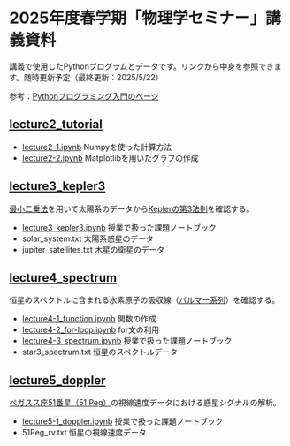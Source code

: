 
# 2025年度春学期「物理学セミナー」講義資料

講義で使用したPythonプログラムとデータです。リンクから中身を参照できます。随時更新予定（最終更新：2025/5/22）

参考：[Pythonプログラミング入門のページ](https://utokyo-ipp.github.io)

## [lecture2_tutorial](https://github.com/kemasuda/physics_seminar_2025/tree/main/lecture2_tutorial)
- [lecture2-1.ipynb](https://github.com/kemasuda/physics_seminar_2025/blob/main/lecture2_tutorial/lecture2-1_numpy.ipynb) Numpyを使った計算方法
- [lecture2-2.ipynb](https://github.com/kemasuda/physics_seminar_2025/blob/main/lecture2_tutorial/lecture2-2_plot.ipynb) Matplotlibを用いたグラフの作成

## [lecture3_kepler3](https://github.com/kemasuda/physics_seminar_2025/tree/main/lecture3_kepler3)
[最小二乗法](https://ja.wikipedia.org/wiki/最小二乗法)を用いて太陽系のデータから[Keplerの第3法則](https://ja.wikipedia.org/wiki/ケプラーの法則)を確認する。
- [lecture3_kepler3.ipynb](https://github.com/kemasuda/physics_seminar_2025/blob/main/lecture3_kepler3/lecture3_kepler3.ipynb) 授業で扱った課題ノートブック
- solar_system.txt 太陽系惑星のデータ
- jupiter_satellites.txt 木星の衛星のデータ

## [lecture4_spectrum](https://github.com/kemasuda/physics_seminar_2025/tree/main/lecture4_spectrum)
恒星のスペクトルに含まれる水素原子の吸収線（[バルマー系列](https://ja.wikipedia.org/wiki/バルマー系列)）を確認する。
- [lecture4-1_function.ipynb](https://github.com/kemasuda/physics_seminar_2025/blob/main/lecture4_spectrum/lecture4-1_function.ipynb) 関数の作成
- [lecture4-2_for-loop.ipynb](https://github.com/kemasuda/physics_seminar_2025/blob/main/lecture4_spectrum/lecture4-2_for-loop.ipynb) for文の利用
- [lecture4-3_spectrum.ipynb](https://github.com/kemasuda/physics_seminar_2025/blob/main/lecture4_spectrum/lecture4-3_spectrum.ipynb) 授業で扱った課題ノートブック
- star3_spectrum.txt 恒星のスペクトルデータ

## [lecture5_doppler](https://github.com/kemasuda/physics_seminar_2025/blob/main/lecture5_doppler)
[ペガスス座51番星（51 Peg）](https://ja.wikipedia.org/wiki/ペガスス座51番星)の視線速度データにおける惑星シグナルの解析。
- [lecture5-1_doppler.ipynb](https://github.com/kemasuda/physics_seminar_2025/blob/main/lecture5_doppler/lecture5-1_doppler.ipynb) 授業で扱った課題ノートブック
- 51Peg_rv.txt 恒星の視線速度データ
